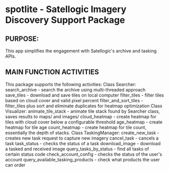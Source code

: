 # spotlite - Satellogic Imagery Discovery Support Package

## PURPOSE:
This app simplifies the engagement with Satellogic's archive and tasking APIs.


## MAIN FUNCTION ACTIVITIES
This package supports the following activities:
  Class Searcher:
    search_archive - search the archive using multi-threaded approach
    save_tiles - download and save tiles on local computer
    filter_tiles - filter tiles based on cloud cover and valid pixel percent
    filter_and_sort_tiles - filter_tiles plus sort and eliminate duplicates for heatmap optimization
  Class Visualizer:
    animate_tile_stack - animate tile stack found by Searcher class, saves results to maps/ and images/
    cloud_heatmap - create heatmap for tiles with cloud cover below a configurable threshold
    age_heatmap - create heatmap for tile age
    count_heatmap - create heatmap for tile count, essentially the depth of stacks.
  Class TaskingManager:
    create_new_task - creates new task request to capture new imagery
    cancel_task - cancels a task
    task_status - checks the status of a task
    download_image - download a tasked and received image
    query_tasks_by_status - find all tasks of certain status code
    check_account_config - checks the status of the user's account
    query_available_tasking_products - check what products the user can order

